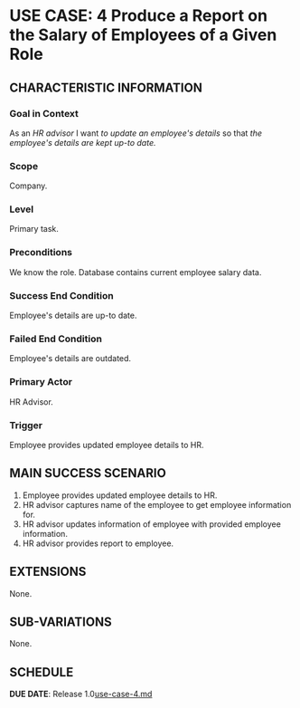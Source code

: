 # USE CASE: 4 Produce a Report on the Salary of Employees of a Given Role

## CHARACTERISTIC INFORMATION

### Goal in Context

As an *HR advisor* I want *to update an employee's details* so that *the employee's details are kept up-to date.*

### Scope

Company.

### Level

Primary task.

### Preconditions

We know the role.  Database contains current employee salary data.

### Success End Condition

Employee's details are up-to date.

### Failed End Condition

Employee's details are outdated.

### Primary Actor

HR Advisor.

### Trigger

Employee provides updated employee details to HR.

## MAIN SUCCESS SCENARIO

1. Employee provides updated employee details to HR.
2. HR advisor captures name of the employee to get employee information for.
3. HR advisor updates information of employee with provided employee information.
4. HR advisor provides report to employee.

## EXTENSIONS

None.

## SUB-VARIATIONS

None.

## SCHEDULE

**DUE DATE**: Release 1.0[use-case-4.md](use-case-4.md)